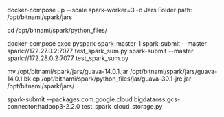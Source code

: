 docker-compose up --scale spark-worker=3 -d
Jars Folder path: /opt/bitnami/spark/jars

cd /opt/bitnami/spark/python_files/

docker-compose exec pyspark-spark-master-1 spark-submit --master spark://172.27.0.2:7077 test_spark_sum.py
spark-submit --master spark://172.28.0.2:7077 test_spark_sum.py

mv /opt/bitnami/spark/jars/guava-14.0.1.jar /opt/bitnami/spark/jars/guava-14.0.1.bk
cp /opt/bitnami/spark/python_files/jar/guava-30.1-jre.jar /opt/bitnami/spark/jars/

spark-submit --packages com.google.cloud.bigdataoss:gcs-connector:hadoop3-2.2.0 test_spark_cloud_storage.py
